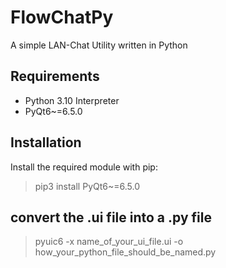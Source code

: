 # FlowChatPy
A simple LAN-Chat Utility written in Python

## Requirements
- Python 3.10 Interpreter
- PyQt6~=6.5.0

## Installation
Install the required module with pip:
> pip3 install PyQt6~=6.5.0

## convert the .ui file into a .py file

> pyuic6 -x name_of_your_ui_file.ui -o how_your_python_file_should_be_named.py
